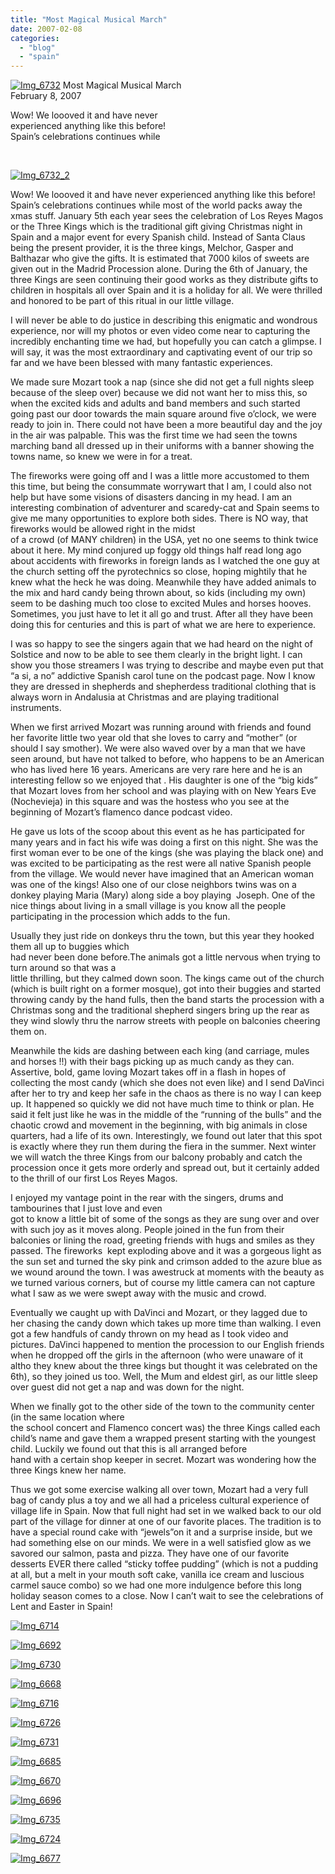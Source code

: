 ```yaml
---
title: "Most Magical Musical March"
date: 2007-02-08
categories: 
  - "blog"
  - "spain"
---
```


 [![Img_6732](http://soultravelers3new.local/images/2008/04/20/img_6732.png "Img_6732")](https://pub-ac94b3f306b24c0dba4238943c97f2e1.r2.dev/photos/uncategorized/2008/04/20/img_6732.png) Most Magical Musical March  
February 8, 2007

Wow! We loooved it and have never  
experienced anything like this before!  
Spain’s celebrations continues while

[  
](https://pub-ac94b3f306b24c0dba4238943c97f2e1.r2.dev/photos/uncategorized/2008/04/20/img_6670.png)

<!--more-->

[![Img_6732_2](http://soultravelers3new.local/images/2008/04/20/img_6732_2.png "Img_6732_2")](https://pub-ac94b3f306b24c0dba4238943c97f2e1.r2.dev/photos/uncategorized/2008/04/20/img_6732_2.png)

Wow! We loooved it and have never experienced anything like this before! Spain’s celebrations continues while most of the world packs away the xmas stuff. January 5th each year sees the celebration of Los Reyes Magos or the Three Kings which is the traditional gift giving Christmas night in Spain and a major event for every Spanish child. Instead of Santa Claus being the present provider, it is the three kings, Melchor, Gasper and Balthazar who give the gifts. It is estimated that 7000 kilos of sweets are given out in the Madrid Procession alone. During the 6th of January, the three Kings are seen continuing their good works as they distribute gifts to children in hospitals all over Spain and it is a holiday for all. We were thrilled and honored to be part of this ritual in our little village.

I will never be able to do justice in describing this enigmatic and wondrous experience, nor will my photos or even video come near to capturing the incredibly enchanting time we had, but hopefully you can catch a glimpse. I will say, it was the most extraordinary and captivating event of our trip so far and we have been blessed with many fantastic experiences.

We made sure Mozart took a nap (since she did not get a full nights sleep because of the sleep over) because we did not want her to miss this, so when the excited kids and adults and band members and such started going past our door towards the main square around five o’clock, we were ready to join in. There could not have been a more beautiful day and the joy in the air was palpable. This was the first time we had seen the towns marching band all dressed up in their uniforms with a banner showing the towns name, so knew we were in for a treat.

The fireworks were going off and I was a little more accustomed to them this time, but being the consummate worrywart that I am, I could also not help but have some visions of disasters dancing in my head. I am an interesting combination of adventurer and scaredy-cat and Spain seems to give me many opportunities to explore both sides. There is NO way, that fireworks would be allowed right in the midst  
of a crowd (of MANY children) in the USA, yet no one seems to think twice about it here. My mind conjured up foggy old things half read long ago about accidents with fireworks in foreign lands as I watched the one guy at the church setting off the pyrotechnics so close, hoping mightily that he knew what the heck he was doing. Meanwhile they have added animals to the mix and hard candy being thrown about, so kids (including my own) seem to be dashing much too close to excited Mules and horses hooves. Sometimes, you just have to let it all go and trust. After all they have been doing this for centuries and this is part of what we are here to experience.

I was so happy to see the singers again that we had heard on the night of Solstice and now to be able to see them clearly in the bright light. I can show you those streamers I was trying to describe and maybe even put that “a si, a no” addictive Spanish carol tune on the podcast page. Now I know they are dressed in shepherds and shepherdess traditional clothing that is always worn in Andalusia at Christmas and are playing traditional instruments.

When we first arrived Mozart was running around with friends and found her favorite little two year old that she loves to carry and “mother” (or should I say smother). We were also waved over by a man that we have seen around, but have not talked to before, who happens to be an American who has lived here 16 years. Americans are very rare here and he is an interesting fellow so we enjoyed that . His daughter is one of the “big kids” that Mozart loves from her school and was playing with on New Years Eve (Nochevieja) in this square and was the hostess who you see at the beginning of Mozart’s flamenco dance podcast video.

He gave us lots of the scoop about this event as he has participated for many years and in fact his wife was doing a first on this night. She was the first woman ever to be one of the kings (she was playing the black one) and was excited to be participating as the rest were all native Spanish people from the village. We would never have imagined that an American woman was one of the kings! Also one of our close neighbors twins was on a donkey playing Maria (Mary) along side a boy playing  Joseph. One of the nice things about living in a small village is you know all the people participating in the procession which adds to the fun.

Usually they just ride on donkeys thru the town, but this year they hooked them all up to buggies which  
had never been done before.The animals got a little nervous when trying to turn around so that was a  
little thrilling, but they calmed down soon. The kings came out of the church (which is built right on a former mosque), got into their buggies and started throwing candy by the hand fulls, then the band starts the procession with a Christmas song and the traditional shepherd singers bring up the rear as they wind slowly thru the narrow streets with people on balconies cheering them on.

Meanwhile the kids are dashing between each king (and carriage, mules and horses !!) with their bags picking up as much candy as they can. Assertive, bold, game loving Mozart takes off in a flash in hopes of collecting the most candy (which she does not even like) and I send DaVinci after her to try and keep her safe in the chaos as there is no way I can keep up. It happened so quickly we did not have much time to think or plan. He said it felt just like he was in the middle of the “running of the bulls” and the chaotic crowd and movement in the beginning, with big animals in close quarters, had a life of its own. Interestingly, we found out later that this spot is exactly where they run them during the fiera in the summer. Next winter we will watch the three Kings from our balcony probably and catch the procession once it gets more orderly and spread out, but it certainly added to the thrill of our first Los Reyes Magos.

I enjoyed my vantage point in the rear with the singers, drums and tambourines that I just love and even  
got to know a little bit of some of the songs as they are sung over and over with such joy as it moves along. People joined in the fun from their balconies or lining the road, greeting friends with hugs and smiles as they passed. The fireworks  kept exploding above and it was a gorgeous light as the sun set and turned the sky pink and crimson added to the azure blue as we wound around the town. I was awestruck at moments with the beauty as we turned various corners, but of course my little camera can not capture what I saw as we were swept away with the music and crowd.

Eventually we caught up with DaVinci and Mozart, or they lagged due to  her chasing the candy down which takes up more time than walking. I even got a few handfuls of candy thrown on my head as I took video and pictures. DaVinci happened to mention the procession to our English friends when he dropped off the girls in the afternoon (who were unaware of it altho they knew about the three kings but thought it was celebrated on the 6th), so they joined us too. Well, the Mum and eldest girl, as our little sleep over guest did not get a nap and was down for the night.

When we finally got to the other side of the town to the community center (in the same location where  
the school concert and Flamenco concert was) the three Kings called each child’s name and gave them a wrapped present starting with the youngest child. Luckily we found out that this is all arranged before  
hand with a certain shop keeper in secret. Mozart was wondering how the three Kings knew her name.

Thus we got some exercise walking all over town, Mozart had a very full bag of candy plus a toy and we all had a priceless cultural experience of village life in Spain. Now that full night had set in we walked back to our old part of the village for dinner at one of our favorite places. The tradition is to have a special round cake with “jewels”on it and a surprise inside, but we had something else on our minds. We were in a well satisfied glow as we savored our salmon, pasta and pizza. They have one of our favorite desserts EVER there called “sticky toffee pudding” (which is not a pudding at all, but a melt in your mouth soft cake, vanilla ice cream and luscious carmel sauce combo) so we had one more indulgence before this long holiday season comes to a close. Now I can’t wait to see the celebrations of Lent and Easter in Spain!

[![Img_6714](http://soultravelers3new.local/images/2008/04/20/img_6714.png "Img_6714")](https://pub-ac94b3f306b24c0dba4238943c97f2e1.r2.dev/photos/uncategorized/2008/04/20/img_6714.png)

[![Img_6692](http://soultravelers3new.local/images/2008/04/20/img_6692.png "Img_6692")](https://pub-ac94b3f306b24c0dba4238943c97f2e1.r2.dev/photos/uncategorized/2008/04/20/img_6692.png)

[![Img_6730](http://soultravelers3new.local/images/2008/04/20/img_6730.png "Img_6730")](https://pub-ac94b3f306b24c0dba4238943c97f2e1.r2.dev/photos/uncategorized/2008/04/20/img_6730.png)

[![Img_6668](http://soultravelers3new.local/images/2008/04/20/img_6668.png "Img_6668")](https://pub-ac94b3f306b24c0dba4238943c97f2e1.r2.dev/photos/uncategorized/2008/04/20/img_6668.png)

[![Img_6716](http://soultravelers3new.local/images/2008/04/20/img_6716.png "Img_6716")](https://pub-ac94b3f306b24c0dba4238943c97f2e1.r2.dev/photos/uncategorized/2008/04/20/img_6716.png)

[![Img_6726](http://soultravelers3new.local/images/2008/04/20/img_6726.png "Img_6726")](https://pub-ac94b3f306b24c0dba4238943c97f2e1.r2.dev/photos/uncategorized/2008/04/20/img_6726.png)

[![Img_6731](http://soultravelers3new.local/images/2008/04/20/img_6731.png "Img_6731")](https://pub-ac94b3f306b24c0dba4238943c97f2e1.r2.dev/photos/uncategorized/2008/04/20/img_6731.png)

[![Img_6685](http://soultravelers3new.local/images/2008/04/20/img_6685.png "Img_6685")](https://pub-ac94b3f306b24c0dba4238943c97f2e1.r2.dev/photos/uncategorized/2008/04/20/img_6685.png)

[![Img_6670](http://soultravelers3new.local/images/2008/04/20/img_6670.png "Img_6670")](https://pub-ac94b3f306b24c0dba4238943c97f2e1.r2.dev/photos/uncategorized/2008/04/20/img_6670.png)

[![Img_6696](http://soultravelers3new.local/images/2008/04/20/img_6696.png "Img_6696")](https://pub-ac94b3f306b24c0dba4238943c97f2e1.r2.dev/photos/uncategorized/2008/04/20/img_6696.png)

[![Img_6735](http://soultravelers3new.local/images/2008/04/20/img_6735.png "Img_6735")](https://pub-ac94b3f306b24c0dba4238943c97f2e1.r2.dev/photos/uncategorized/2008/04/20/img_6735.png)

[![Img_6724](http://soultravelers3new.local/images/2008/04/20/img_6724.png "Img_6724")](https://pub-ac94b3f306b24c0dba4238943c97f2e1.r2.dev/photos/uncategorized/2008/04/20/img_6724.png)

[![Img_6677](http://soultravelers3new.local/images/2008/04/20/img_6677.png "Img_6677")](https://pub-ac94b3f306b24c0dba4238943c97f2e1.r2.dev/photos/uncategorized/2008/04/20/img_6677.png)
